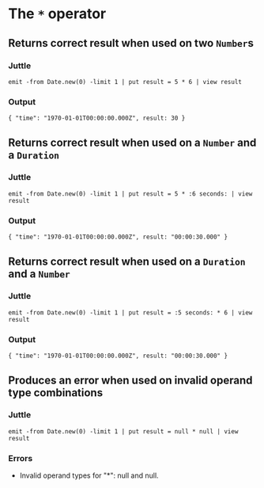 # The `*` operator

## Returns correct result when used on two `Number`s

### Juttle

    emit -from Date.new(0) -limit 1 | put result = 5 * 6 | view result

### Output

    { "time": "1970-01-01T00:00:00.000Z", result: 30 }

## Returns correct result when used on a `Number` and a `Duration`

### Juttle

    emit -from Date.new(0) -limit 1 | put result = 5 * :6 seconds: | view result

### Output

    { "time": "1970-01-01T00:00:00.000Z", result: "00:00:30.000" }

## Returns correct result when used on a `Duration` and a `Number`

### Juttle

    emit -from Date.new(0) -limit 1 | put result = :5 seconds: * 6 | view result

### Output

    { "time": "1970-01-01T00:00:00.000Z", result: "00:00:30.000" }

## Produces an error when used on invalid operand type combinations

### Juttle

    emit -from Date.new(0) -limit 1 | put result = null * null | view result

### Errors

  * Invalid operand types for "*": null and null.
